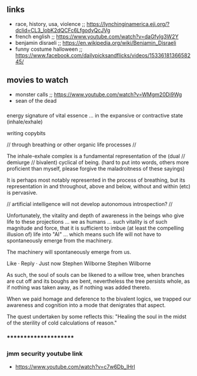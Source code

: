 ## links

* race, history, usa, violence ;;  https://lynchinginamerica.eji.org/?dclid=CL3_lobK2dQCFc6LfgodyQcJVg
* french english ;;  https://www.youtube.com/watch?v=daGfylg3W2Y
* benjamin disraeli ;; https://en.wikipedia.org/wiki/Benjamin_Disraeli
* funny costume halloween ;; https://www.facebook.com/dailypicksandflicks/videos/1533618136658245/

## movies to watch
* monster calls ;; https://www.youtube.com/watch?v=WMgm20Di9Wg
* sean of the dead

###

energy signature of vital essence ... in the expansive or contractive state (inhale/exhale)

writing copybits

// through breathing or other organic life processes //

The inhale-exhale complex is a fundamental representation of the (dual // demiurge // bivalent) cyclical of being. (hard to put into words, others more proficient than myself, please forgive the maladroitness of these sayings)

It is perhaps most notably represented in the process of breathing, but its representation in and throughout, above and below, without and within (etc) is pervasive.

// artificial intelligence will not develop autonomous introspection? //

Unfortunately, the vitality and depth of awareness in the beings who give life to these projections ... we as humans ... such vitality is of such magnitude and force, that it is sufficient to imbue (at least the compelling illusion of) life into "AI" ... which means such life will not have to spontaneously emerge from the machinery.

The machinery will spontaneously emerge from us.

Like · Reply · Just now
Stephen Wilborne
Stephen Wilborne 

As such, the soul of souls can be likened to a willow tree, when branches are cut off and its boughs are bent, nevertheless the tree persists whole, as if nothing was taken away, as if nothing was added thereto.

When we paid homage and deference to the bivalent logics, we trapped our awareness and cognition into a mode that denigrates that aspect. 

The quest undertaken by some reflects this: "Healing the soul in the midst of the sterility of cold calculations of reason."

### ********************
### jmm security youtube link
* https://www.youtube.com/watch?v=c7w6Db_IHrI


